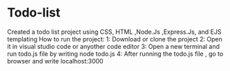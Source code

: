# Todo-list
Created a todo list project using CSS, HTML ,Node.Js ,Express.Js, and EJS templating
How to run the project:
1: Download or clone the project
2: Open it in visual studio code or anyother code editor
3: Open a new terminal and run todo.js file by writing node todo.js
4: After running the todo.js file , go to browser and write localhost:3000
